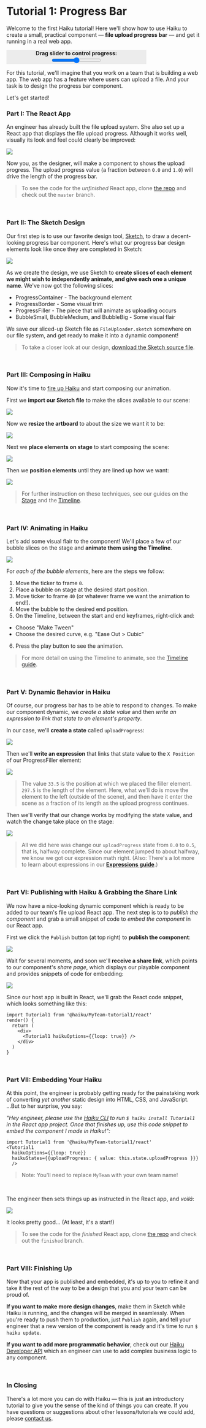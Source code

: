 # Tutorial 1: Progress Bar

Welcome to the first Haiku tutorial! Here we'll show how to use Haiku to create a small, practical component — **file upload progress bar** — and get it running in a real web app.

<div id="demo" style="background-color: rgb(236,236,236); text-align: center; width: 365px; overflow: hidden;">
  <div style="font-weight: bold">Drag slider to control progress:</div>
  <input type="range" min="0" max="1" step=".001" defaultValue=".5" id="range"></input>
  <div id="indicator"></div>
  <div id="mount-6e8b0a8d-7696-4a98-931f-22907a85784d"></div>
  <script type="text/javascript">
    /*
      The script injection/onload dance here is to fix a race condition with the component.
      Scripts were being loaded out of order causing required variables to be undefined.
      Various "domready" hooks did not do the trick, as they either wouldn't fire in some
      cases, or would fire but before all the inlined scripts had been loaded.
    */
    var s1 = document.createElement('script')
    s1.onload = function () {

      var s2 = document.createElement('script')
      s2.onload = function () {
        window.component = HaikuComponentEmbed_Matthew_Tutorial1(document.getElementById('mount-6e8b0a8d-7696-4a98-931f-22907a85784d'))
        window.component.assignConfig({options: {loop: true, overflowY: 'visible', overflow: 'visible'}, states: {uploadProgress: {value: 0}}})
        var range = document.querySelector("#range")
        var indicator = document.querySelector("#indicator")
        var override = false
        window.handleRangeChange = function(evt){
          var newProgress = parseFloat(range.value)
          indicator.innerHTML = newProgress
          override = true
          window.component.assignConfig({states: {uploadProgress: {value: newProgress}}})
        }
        range.addEventListener("change", window.handleRangeChange)
        range.addEventListener("input", window.handleRangeChange)
        var progress = 0
        function updateProgress() {
          if(!override){
            if(progress >= 1.5){
              progress = 0
            }else if(Math.random() < .3){
              progress += Math.random() * .03
            }
            var apparentProgress = Math.round(Math.min(1, progress) * 1000) / 1000
            indicator.innerHTML = apparentProgress
            window.component.assignConfig({states: {uploadProgress: {value: apparentProgress}}})
          }
        }
        if (window.__tut1interval !== undefined) {
          clearInterval(window.__tut1interval)
        }
        window.__tut1interval = setInterval(updateProgress, 32)
      }
      s2.setAttribute('src', 'https://cdn.haiku.ai/33854682-70fd-4a97-86ef-f0d3276695d0/83cae0af4b3e60e6e1f41339f267758172730b86/index.embed.js')
      document.head.appendChild(s2)
    }
    s1.setAttribute('src', 'https://code.haiku.ai/scripts/player/HaikuPlayer.2.1.28.min.js')
    document.head.appendChild(s1)
  </script>
</div>






For this tutorial, we'll imagine that you work on a team that is building a web app. The web app has a feature where users can upload a file. And your task is to design the progress bar component.

Let's get started!


### Part I: The React App

An engineer has already built the file upload system. She also set up a React app that displays the file upload progress. Although it works well, visually its look and feel could clearly be improved:

![](/assets/tutorials/tutorial-1/boring.gif)

Now you, as the designer, will make a component to shows the upload progress. The upload progress value (a fraction between `0.0` and `1.0`) will drive the length of the progress bar.

> To see the code for the _unfinished_ React app, clone [the repo](https://github.com/HaikuTeam/tutorial-1) and check out the `master` branch.

<br>

### Part II: The Sketch Design

Our first step is to use our favorite design tool, [Sketch](https://www.sketchapp.com/), to draw a decent-looking progress bar component. Here's what our progress bar design elements look like once they are completed in Sketch:

![](/assets/tutorials/tutorial-1/sketch.png)

As we create the design, we use Sketch to **create slices of each element we might wish to independently animate, and give each one a unique name**. We've now got the following slices:

* ProgressContainer - The background element
* ProgressBorder - Some visual trim
* ProgressFiller - The piece that will animate as uploading occurs
* BubbleSmall, BubbleMedium, and BubbleBig - Some visual flair

We save our sliced-up Sketch file as `FileUploader.sketch` somewhere on our file system, and get ready to make it into a dynamic component!

> To take a closer look at our design, [download the Sketch source file](/assets/downloads/FileUploader.sketch).

<br>

### Part III: Composing in Haiku

Now it's time to [fire up Haiku](/using-haiku/starting-haiku.md) and start composing our animation.

First we **import our Sketch file** to make the slices available to our scene:

![](/assets/tutorials/tutorial-1/import.gif)

Now we **resize the artboard** to about the size we want it to be:

![](/assets/tutorials/tutorial-1/resize-artboard.gif)

Next we **place elements on stage** to start composing the scene:

![](/assets/tutorials/tutorial-1/instantiate.gif)

Then we **position elements** until they are lined up how we want:

![](/assets/tutorials/tutorial-1/composed.png)

> For further instruction on these techniques, see our guides on the [Stage](/using-haiku/editing-elements-on-the-stage.md) and the [Timeline](/creating-an-animation.md).

<br>

### Part IV: Animating in Haiku

Let's add some visual flair to the component! We'll place a few of our bubble slices on the stage and **animate them using the Timeline**.

![](/assets/tutorials/tutorial-1/anim.gif)

For _each of the bubble elements_, here are the steps we follow:

1. Move the ticker to frame `0`.
2. Place a bubble on stage at the desired start position.
3. Move ticker to frame `40` (or whatever frame we want the animation to end!).
4. Move the bubble to the desired end position.
5. On the Timeline, between the start and end keyframes, right-click and:
  * Choose "Make Tween"
  * Choose the desired curve, e.g. "Ease Out > Cubic"
6. Press the play button to see the animation.

> For more detail on using the Timeline to animate, see the [Timeline guide](/creating-an-animation.md).

<br>

### Part V: Dynamic Behavior in Haiku

Of course, our progress bar has to be able to respond to changes. To make our component dynamic, we _create a state value_ and then _write an expression to link that state to an element's property_.

In our case, we'll **create a state** called `uploadProgress`:

![](/assets/tutorials/tutorial-1/state-default.png)

Then we'll **write an expression** that links that state value to the `X Position` of our ProgressFiller element:

![](/assets/tutorials/tutorial-1/expr-input.png)

> The value `33.5` is the position at which we placed the filler element. `297.5` is the length of the element. Here, what we'll do is move the element to the left (outside of the scene), and then have it enter the scene as a fraction of its length as the upload progress continues.

Then we'll verify that our change works by modifying the state value, and watch the change take place on the stage:

![](/assets/tutorials/tutorial-1/state-change.gif)

> All we did here was change our `uploadProgress` state from `0.0` to `0.5`, that is, halfway complete. Since our element jumped to about halfway, we know we got our expression math right. (Also: There's a lot more to learn about expressions in our **[Expressions guide](/using-haiku/writing-expressions.md)**.)

<br>

### Part VI: Publishing with Haiku &amp; Grabbing the Share Link

We now have a nice-looking dynamic component which is ready to be added to our team's file upload React app. The next step is to to _publish the component_ and grab a small snippet of code to _embed the component_ in our React app.

First we click the `Publish` button (at top right) to **publish the component**:

![](/assets/tutorials/tutorial-1/publish.gif)

Wait for several moments, and soon we'll **receive a share link**, which points to our component's _share page_, which displays our playable component and provides snippets of code for embedding:

![](/assets/tutorials/tutorial-1/share-page.gif)

Since our host app is built in React, we'll grab the React code snippet, which looks something like this:

```
import Tutorial1 from '@haiku/MyTeam-tutorial1/react'
render() {
  return (
    <div>
      <Tutorial1 haikuOptions={{loop: true}} />
    </div>
  )
}
```

<br>

### Part VII: Embedding Your Haiku

At this point, the engineer is probably getting ready for the painstaking work of converting _yet another_ static design into HTML, CSS, and JavaScript. ...But to her surprise, you say:

_"Hey engineer, please use the [Haiku CLI](/using-haiku/using-the-cli.md) to run `$ haiku install Tutorial1` in the React app project. Once that finishes up, use this code snippet to embed the component I made in Haiku!":_

```
import Tutorial1 from '@haiku/MyTeam-tutorial1/react'
<Tutorial1
  haikuOptions={{loop: true}}
  haikuStates={{uploadProgress: { value: this.state.uploadProgress }}}
  />
```

> Note: You'll need to replace `MyTeam` with your own team name!

<br>

The engineer then sets things up as instructed in the React app, and _voilá_:

![](/assets/tutorials/tutorial-1/finished.gif)

It looks pretty good... (At least, it's a start!)

> To see the code for the _finished_ React app, clone [the repo](https://github.com/HaikuTeam/tutorial-1) and check out the `finished` branch.

<br>

### Part VIII: Finishing Up

Now that your app is published and embedded, it's up to you to refine it and take it the rest of the way to be a design that you and your team can be proud of.

**If you want to make more design changes**, make them in Sketch while Haiku is running, and the changes will be merged in seamlessly. When you're ready to push them to production, just `Publish` again, and tell your engineer that a new version of the component is ready and it's time to run `$ haiku update`.

**If you want to add more programmatic behavior**, check out our [Haiku Developer API](/embedding-and-using-haiku/haiku-player-api.md) which an engineer can use to add complex business logic to any component.

<br>

### In Closing

There's a lot more you can do with Haiku — this is just an introductory tutorial to give you the sense of the kind of things you can create. If you have questions or suggestions about other lessons/tutorials we could add, please [contact us](mailto:contact@haiku.ai).

<br>
